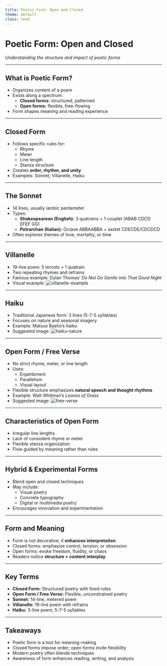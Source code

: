 ```yaml
---
title: Poetic Form: Open and Closed
theme: default
class: lead
---
```


# Poetic Form: Open and Closed
*Understanding the structure and impact of poetic forms*

---

## What is Poetic Form?
- Organizes content of a poem
- Exists along a spectrum:
  - **Closed forms:** structured, patterned
  - **Open forms:** flexible, free-flowing
- Form shapes meaning and reading experience

---

## Closed Form
- Follows specific rules for:
  - Rhyme
  - Meter
  - Line length
  - Stanza structure
- Creates **order, rhythm, and unity**
- Examples: Sonnet, Villanelle, Haiku

---

## The Sonnet
- 14 lines, usually iambic pentameter
- Types:
  - **Shakespearean (English):** 3 quatrains + 1 couplet (ABAB CDCD EFEF GG)
  - **Petrarchan (Italian):** Octave ABBAABBA + sestet CDECDE/CDCDCD
- Often explores themes of love, mortality, or time

---

## Villanelle
- 19-line poem: 5 tercets + 1 quatrain
- Two repeating rhymes and refrains
- Famous example: Dylan Thomas’ *Do Not Go Gentle into That Good Night*
- Visual example: ![villanelle-example](public/villanelle.jpg)

---

## Haiku
- Traditional Japanese form: 3 lines (5-7-5 syllables)
- Focuses on nature and seasonal imagery
- Example: Matsuo Basho’s haiku
- Suggested image: ![haiku-nature](public/haiku.jpg)

---

## Open Form / Free Verse
- No strict rhyme, meter, or line length
- Uses:
  - Enjambment
  - Parallelism
  - Visual layout
- Flexible structure emphasizes **natural speech and thought rhythms**
- Example: Walt Whitman’s *Leaves of Grass*
- Suggested image: ![free-verse](public/free-verse.jpg)

---

## Characteristics of Open Form
- Irregular line lengths
- Lack of consistent rhyme or meter
- Flexible stanza organization
- Flow guided by meaning rather than rules

---

## Hybrid & Experimental Forms
- Blend open and closed techniques
- May include:
  - Visual poetry
  - Concrete typography
  - Digital or multimedia poetry
- Encourages innovation and experimentation

---

## Form and Meaning
- Form is not decorative; it **enhances interpretation**
- Closed forms: emphasize control, tension, or obsession
- Open forms: evoke freedom, fluidity, or chaos
- Readers notice **structure + content interplay**

---

## Key Terms
- **Closed Form:** Structured poetry with fixed rules
- **Open Form / Free Verse:** Flexible, unconstrained poetry
- **Sonnet:** 14-line, metered poem
- **Villanelle:** 19-line poem with refrains
- **Haiku:** 3-line poem, 5-7-5 syllables

---

## Takeaways
- Poetic form is a tool for meaning-making
- Closed forms impose order; open forms invite flexibility
- Modern poetry often blends techniques
- Awareness of form enhances reading, writing, and analysis
